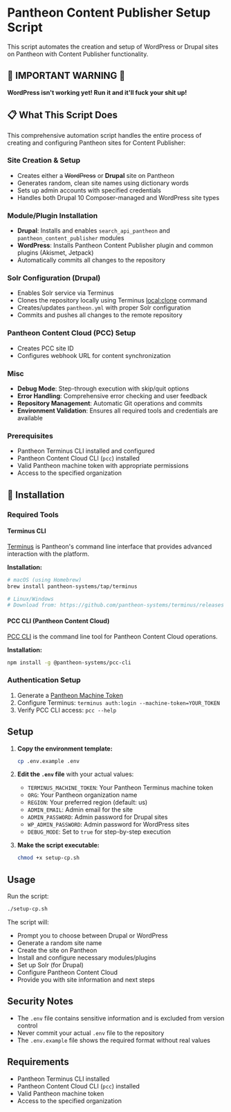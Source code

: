 # Pantheon Content Publisher Setup Script

This script automates the creation and setup of WordPress or Drupal sites on Pantheon with Content Publisher functionality.

## 🚨 **IMPORTANT WARNING** 🚨
**WordPress isn't working yet! Run it and it'll fuck your shit up!**

## 📋 **What This Script Does**

This comprehensive automation script handles the entire process of creating and configuring Pantheon sites for Content Publisher:

### **Site Creation & Setup**
- Creates either a ~~WordPress~~ or **Drupal** site on Pantheon
- Generates random, clean site names using dictionary words
- Sets up admin accounts with specified credentials
- Handles both Drupal 10 Composer-managed and WordPress site types

### **Module/Plugin Installation**
- **Drupal**: Installs and enables `search_api_pantheon` and `pantheon_content_publisher` modules
- **WordPress**: Installs Pantheon Content Publisher plugin and common plugins (Akismet, Jetpack)
- Automatically commits all changes to the repository

### **Solr Configuration (Drupal)**
- Enables Solr service via Terminus
- Clones the repository locally using Terminus [local:clone](https://docs.pantheon.io/terminus/commands/local-clone) command 
- Creates/updates `pantheon.yml` with proper Solr configuration
- Commits and pushes all changes to the remote repository

### **Pantheon Content Cloud (PCC) Setup**
- Creates PCC site ID
- Configures webhook URL for content synchronization

### **Misc**
- **Debug Mode**: Step-through execution with skip/quit options
- **Error Handling**: Comprehensive error checking and user feedback
- **Repository Management**: Automatic Git operations and commits
- **Environment Validation**: Ensures all required tools and credentials are available

### **Prerequisites**
- Pantheon Terminus CLI installed and configured
- Pantheon Content Cloud CLI (`pcc`) installed
- Valid Pantheon machine token with appropriate permissions
- Access to the specified organization

## 🔧 **Installation**

### **Required Tools**

#### **Terminus CLI**
[Terminus](https://docs.pantheon.io/terminus) is Pantheon's command line interface that provides advanced interaction with the platform.

**Installation:**
```bash
# macOS (using Homebrew)
brew install pantheon-systems/tap/terminus

# Linux/Windows
# Download from: https://github.com/pantheon-systems/terminus/releases
```

#### **PCC CLI (Pantheon Content Cloud)**
[PCC CLI](https://www.npmjs.com/package/@pantheon-systems/pcc-cli) is the command line tool for Pantheon Content Cloud operations.

**Installation:**
```bash
npm install -g @pantheon-systems/pcc-cli
```

### **Authentication Setup**
1. Generate a [Pantheon Machine Token](https://docs.pantheon.io/machine-tokens)
2. Configure Terminus: `terminus auth:login --machine-token=YOUR_TOKEN`
3. Verify PCC CLI access: `pcc --help`

## Setup

1. **Copy the environment template:**
   ```bash
   cp .env.example .env
   ```

2. **Edit the `.env` file** with your actual values:
   - `TERMINUS_MACHINE_TOKEN`: Your Pantheon Terminus machine token
   - `ORG`: Your Pantheon organization name
   - `REGION`: Your preferred region (default: us)
   - `ADMIN_EMAIL`: Admin email for the site
   - `ADMIN_PASSWORD`: Admin password for Drupal sites
   - `WP_ADMIN_PASSWORD`: Admin password for WordPress sites
   - `DEBUG_MODE`: Set to `true` for step-by-step execution

3. **Make the script executable:**
   ```bash
   chmod +x setup-cp.sh
   ```

## Usage

Run the script:
```bash
./setup-cp.sh
```

The script will:
- Prompt you to choose between Drupal or WordPress
- Generate a random site name
- Create the site on Pantheon
- Install and configure necessary modules/plugins
- Set up Solr (for Drupal)
- Configure Pantheon Content Cloud
- Provide you with site information and next steps

## Security Notes

- The `.env` file contains sensitive information and is excluded from version control
- Never commit your actual `.env` file to the repository
- The `.env.example` file shows the required format without real values

## Requirements

- Pantheon Terminus CLI installed
- Pantheon Content Cloud CLI (`pcc`) installed
- Valid Pantheon machine token
- Access to the specified organization
